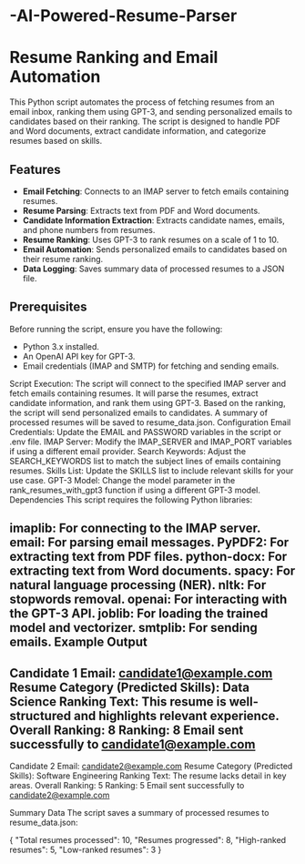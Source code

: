 # -AI-Powered-Resume-Parser
# Resume Ranking and Email Automation

This Python script automates the process of fetching resumes from an email inbox, ranking them using GPT-3, and sending personalized emails to candidates based on their ranking. The script is designed to handle PDF and Word documents, extract candidate information, and categorize resumes based on skills.

## Features

- **Email Fetching**: Connects to an IMAP server to fetch emails containing resumes.
- **Resume Parsing**: Extracts text from PDF and Word documents.
- **Candidate Information Extraction**: Extracts candidate names, emails, and phone numbers from resumes.
- **Resume Ranking**: Uses GPT-3 to rank resumes on a scale of 1 to 10.
- **Email Automation**: Sends personalized emails to candidates based on their resume ranking.
- **Data Logging**: Saves summary data of processed resumes to a JSON file.

## Prerequisites

Before running the script, ensure you have the following:

- Python 3.x installed.
- An OpenAI API key for GPT-3.
- Email credentials (IMAP and SMTP) for fetching and sending emails.

Script Execution:
The script will connect to the specified IMAP server and fetch emails containing resumes.
It will parse the resumes, extract candidate information, and rank them using GPT-3.
Based on the ranking, the script will send personalized emails to candidates.
A summary of processed resumes will be saved to resume_data.json.
Configuration
Email Credentials: Update the EMAIL and PASSWORD variables in the script or .env file.
IMAP Server: Modify the IMAP_SERVER and IMAP_PORT variables if using a different email provider.
Search Keywords: Adjust the SEARCH_KEYWORDS list to match the subject lines of emails containing resumes.
Skills List: Update the SKILLS list to include relevant skills for your use case.
GPT-3 Model: Change the model parameter in the rank_resumes_with_gpt3 function if using a different GPT-3 model.
Dependencies
This script requires the following Python libraries:

imaplib: For connecting to the IMAP server.
email: For parsing email messages.
PyPDF2: For extracting text from PDF files.
python-docx: For extracting text from Word documents.
spacy: For natural language processing (NER).
nltk: For stopwords removal.
openai: For interacting with the GPT-3 API.
joblib: For loading the trained model and vectorizer.
smtplib: For sending emails.
Example Output
--------------------------------------------------
Candidate 1
Email: candidate1@example.com
Resume Category (Predicted Skills): Data Science
Ranking Text: This resume is well-structured and highlights relevant experience. Overall Ranking: 8
Ranking: 8
Email sent successfully to candidate1@example.com
--------------------------------------------------
Candidate 2
Email: candidate2@example.com
Resume Category (Predicted Skills): Software Engineering
Ranking Text: The resume lacks detail in key areas. Overall Ranking: 5
Ranking: 5
Email sent successfully to candidate2@example.com


Summary Data
The script saves a summary of processed resumes to resume_data.json:

{
    "Total resumes processed": 10,
    "Resumes progressed": 8,
    "High-ranked resumes": 5,
    "Low-ranked resumes": 3
}
